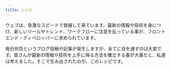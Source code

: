 ```yaml
---
title: レシピ
---
```


ウェブは、急激なスピードで発展して来ています。最新の情報や技術を身につけ、新しいツールやトレンド、ワークフローに注意を払っている事が、フロントエンド・ディベロッパーに求められています。

毎日何百というブログ投稿や記事が発生しますが、全てに目を通すのは大変です。皆さんが最新の情報や技術を上手に得る方法を確立する事が大事だと、私達は考えました。そこで生み出されたのが、このレシピです。